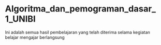 # Algoritma_dan_pemograman_dasar_1_UNIBI
Ini adalah semua hasil pembelajaran yang telah diterima selama kegiatan belajar mengajar berlangsung
